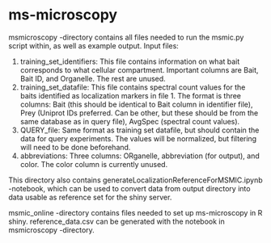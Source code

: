 # ms-microscopy
msmicroscopy -directory contains all files needed to run the msmic.py script within, as well as example output. 
Input files: 
1. training_set_identifiers: This file contains information on what bait corresponds to what cellular compartment. Important columns are Bait, Bait ID, and Organelle. The rest are unused. 
2. training_set_datafile: This file contains spectral count values for the baits identified as localization markers in file 1. The format is three columns: Bait (this should be identical to Bait column in identifier file), Prey (Uniprot IDs preferred. Can be other, but these should be from the same database as in query file), AvgSpec (spectral count values).
3. QUERY_file: Same format as training set datafile, but should contain the data for query experiments. The values will be normalized, but filtering will need to be done beforehand. 
4. abbreviations: Three columns: ORganelle, abbreviation (for output), and color. The color column is currently unused.

This directory also contains generateLocalizationReferenceForMSMIC.ipynb -notebook, which can be used to convert data from output directory into data usable as reference set for the shiny server.

msmic_online -directory contains files needed to set up ms-microscopy in R shiny. reference_data.csv can be generated with the notebook in msmicroscopy -directory. 
